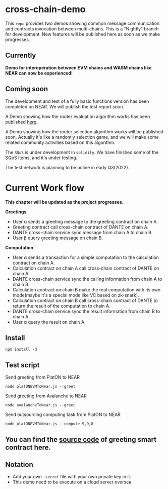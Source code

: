 # cross-chain-demo

This `repo` provides two demos showing common message communication and contracts invocation between multi-chains. 
This is a "Nightly" branch for development. New features will be published here as soon as we make progresses.

## Currently

**Demo for interoperation between EVM chains and WASM chains like NEAR can now be experienced!**


## Coming soon
The development and test of a fully basic functions version has been completed on NEAR. We will publish the test report soon.

A Demo showing how the router evaluation algorithm works has been published [here](https://github.com/dantenetwork/Routers-Evaluation-Demo).

A Demo showing how the router selection algorithm works will be published soon. Actually it's like a randomly selection game, and we will make some related community activities based on this algorithm.

The `SQoS` is under development in `solidity`. We have finished some of the SQoS items, and it's under testing.

The test network is planning to be online in early Q3(2022).

# Current Work flow

**This chapter will be updated as the project progresses.**

**Greetings**
* User α sends a greeting message to the greeting contract on chain A.
* Greeting contract call cross-chain contract of DANTE on chain A.
* DANTE cross-chain service sync message from chain A to chain B.
* User β query greeting message on chain B.


**Computation**
* User α sends a transaction for a simple computation to the calculation contract on chain A.
* Calculation contract on chain A call cross-chain contract of DANTE on chain A.
* DANTE cross-chain service sync the calling information from chain A to chain B.
* Calculation contract on chain B make the real computation with its own mode(maybe it's a special mode like VC based on zk-snark).
* Calculation contract on chain B call cross-chain contract of DANTE to return the result of the computation to chain A.
* DANTE cross-chain service sync the result information from chain B to chain A.
* User α query the result on chain A.


## Install
```
npm install -d
```

## Test script

Send greeting from PlatON to NEAR
```
node platONEVMToNear.js --greet
```

Send greeting from Avalanche to NEAR
```
node avalancheToNear.js --greet
```

Send outsourcing computing task from PlatON to NEAR
```
node platONEVMToNear.js --compute 9,9,8
```

## You can find the [source code](https://github.com/dantenetwork/solidity-contract-template/blob/demo-video/contracts/Greetings.sol) of greeting smart contract here.

## Notation
* Add your own `.secret` file with your own private key in it.
* This demo need to be execute on a cloud server oversea.
